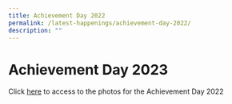 ```yaml
---
title: Achievement Day 2022
permalink: /latest-happenings/achievement-day-2022/
description: ""
---
```

# **Achievement Day 2023**

Click [here](https://photos.google.com/share/AF1QipOAuKRsG-4Ov_1nNyTU_cQLjLEb7kx7UtSZgWLFpXXY8CEVNb91QxbTWDKTv8QFwg?key=d0p2VHdISXEtd28zMlVPMlpaRl9xQUhEZEpUQkpn) to access to the photos for the Achievement Day 2022